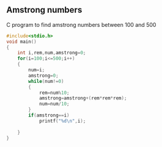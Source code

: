 ## Amstrong numbers
C program to find amstrong numbers between 100 and 500
```c
#include<stdio.h>
void main()
{
	int i,rem,num,amstrong=0;
	for(i=100;i<=500;i++)
	{
		num=i;
		amstrong=0;
		while(num!=0)
		{
			rem=num%10;
			amstrong=amstrong+(rem*rem*rem);
			num=num/10;
		}
		if(amstrong==i)
			printf("%d\n",i);
			
	}
}
```
